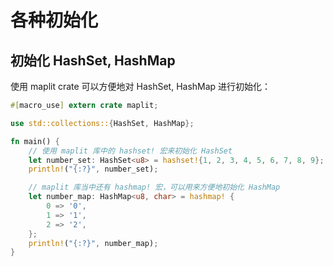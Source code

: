 # 各种初始化

## 初始化 HashSet, HashMap

使用 maplit crate 可以方便地对 HashSet, HashMap 进行初始化：

```rust
#[macro_use] extern crate maplit;

use std::collections::{HashSet, HashMap};

fn main() {
    // 使用 maplit 库中的 hashset! 宏来初始化 HashSet
    let number_set: HashSet<u8> = hashset!{1, 2, 3, 4, 5, 6, 7, 8, 9};
    println!("{:?}", number_set);

    // maplit 库当中还有 hashmap! 宏，可以用来方便地初始化 HashMap
    let number_map: HashMap<u8, char> = hashmap! {
        0 => '0',
        1 => '1',
        2 => '2',
    };
    println!("{:?}", number_map);
}
```

